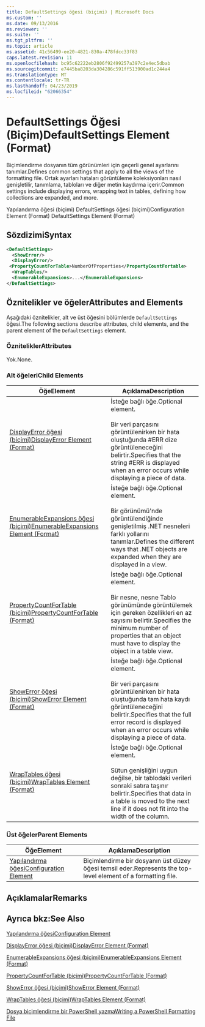 ```yaml
---
title: DefaultSettings öğesi (biçimi) | Microsoft Docs
ms.custom: ''
ms.date: 09/13/2016
ms.reviewer: ''
ms.suite: ''
ms.tgt_pltfrm: ''
ms.topic: article
ms.assetid: 41c56499-ee20-4821-830a-478fdcc33f83
caps.latest.revision: 11
ms.openlocfilehash: bc95c62222eb2806f92499257a397c2e4ec5dbab
ms.sourcegitcommit: e7445ba8203da304286c591ff513900ad1c244a4
ms.translationtype: MT
ms.contentlocale: tr-TR
ms.lasthandoff: 04/23/2019
ms.locfileid: "62066354"
---
```

# <a name="defaultsettings-element-format"></a><span data-ttu-id="8694d-102">DefaultSettings Öğesi (Biçim)</span><span class="sxs-lookup"><span data-stu-id="8694d-102">DefaultSettings Element (Format)</span></span>

<span data-ttu-id="8694d-103">Biçimlendirme dosyanın tüm görünümleri için geçerli genel ayarlarını tanımlar.</span><span class="sxs-lookup"><span data-stu-id="8694d-103">Defines common settings that apply to all the views of the formatting file.</span></span> <span data-ttu-id="8694d-104">Ortak ayarları hataları görüntüleme koleksiyonları nasıl genişletilir, tanımlama, tabloları ve diğer metin kaydırma içerir.</span><span class="sxs-lookup"><span data-stu-id="8694d-104">Common settings include displaying errors, wrapping text in tables, defining how collections are expanded, and more.</span></span>

<span data-ttu-id="8694d-105">Yapılandırma öğesi (biçimi) DefaultSettings öğesi (biçimi)</span><span class="sxs-lookup"><span data-stu-id="8694d-105">Configuration Element (Format) DefaultSettings Element (Format)</span></span>

## <a name="syntax"></a><span data-ttu-id="8694d-106">Sözdizimi</span><span class="sxs-lookup"><span data-stu-id="8694d-106">Syntax</span></span>

```xml
<DefaultSettings>
  <ShowError/>
  <DisplayError/>
 <PropertyCountForTable>NumberOfProperties</PropertyCountFortable>
  <WrapTables/>
  <EnumerableExpansions>...</EnumerableExpansions>
</DefaultSettings>
```

## <a name="attributes-and-elements"></a><span data-ttu-id="8694d-107">Öznitelikler ve öğeler</span><span class="sxs-lookup"><span data-stu-id="8694d-107">Attributes and Elements</span></span>

<span data-ttu-id="8694d-108">Aşağıdaki öznitelikler, alt ve üst öğesini bölümlerde `DefaultSettings` öğesi.</span><span class="sxs-lookup"><span data-stu-id="8694d-108">The following sections describe attributes, child elements, and the parent element of the `DefaultSettings` element.</span></span>

### <a name="attributes"></a><span data-ttu-id="8694d-109">Öznitelikler</span><span class="sxs-lookup"><span data-stu-id="8694d-109">Attributes</span></span>

<span data-ttu-id="8694d-110">Yok.</span><span class="sxs-lookup"><span data-stu-id="8694d-110">None.</span></span>

### <a name="child-elements"></a><span data-ttu-id="8694d-111">Alt öğeleri</span><span class="sxs-lookup"><span data-stu-id="8694d-111">Child Elements</span></span>

|<span data-ttu-id="8694d-112">Öğe</span><span class="sxs-lookup"><span data-stu-id="8694d-112">Element</span></span>|<span data-ttu-id="8694d-113">Açıklama</span><span class="sxs-lookup"><span data-stu-id="8694d-113">Description</span></span>|
|-------------|-----------------|
|[<span data-ttu-id="8694d-114">DisplayError öğesi (biçimi)</span><span class="sxs-lookup"><span data-stu-id="8694d-114">DisplayError Element (Format)</span></span>](./displayerror-element-format.md)|<span data-ttu-id="8694d-115">İsteğe bağlı öğe.</span><span class="sxs-lookup"><span data-stu-id="8694d-115">Optional element.</span></span><br /><br /> <span data-ttu-id="8694d-116">Bir veri parçasını görüntülenirken bir hata oluştuğunda #ERR dize görüntüleneceğini belirtir.</span><span class="sxs-lookup"><span data-stu-id="8694d-116">Specifies that the string #ERR is displayed when an error occurs while displaying a piece of data.</span></span>|
|[<span data-ttu-id="8694d-117">EnumerableExpansions öğesi (biçimi)</span><span class="sxs-lookup"><span data-stu-id="8694d-117">EnumerableExpansions Element (Format)</span></span>](./enumerableexpansions-element-format.md)|<span data-ttu-id="8694d-118">İsteğe bağlı öğe.</span><span class="sxs-lookup"><span data-stu-id="8694d-118">Optional element.</span></span><br /><br /> <span data-ttu-id="8694d-119">Bir görünümü'nde görüntülendiğinde genişletilmiş .NET nesneleri farklı yollarını tanımlar.</span><span class="sxs-lookup"><span data-stu-id="8694d-119">Defines the different ways that .NET objects are expanded when they are displayed in a view.</span></span>|
|[<span data-ttu-id="8694d-120">PropertyCountForTable (biçimi)</span><span class="sxs-lookup"><span data-stu-id="8694d-120">PropertyCountForTable (Format)</span></span>](./propertycountfortable-element-format.md)|<span data-ttu-id="8694d-121">İsteğe bağlı öğe.</span><span class="sxs-lookup"><span data-stu-id="8694d-121">Optional element.</span></span><br /><br /> <span data-ttu-id="8694d-122">Bir nesne, nesne Tablo görünümünde görüntülemek için gereken özellikleri en az sayısını belirtir.</span><span class="sxs-lookup"><span data-stu-id="8694d-122">Specifies the minimum number of properties that an object must have to display the object in a table view.</span></span>|
|[<span data-ttu-id="8694d-123">ShowError öğesi (biçimi)</span><span class="sxs-lookup"><span data-stu-id="8694d-123">ShowError Element (Format)</span></span>](./showerror-element-format.md)|<span data-ttu-id="8694d-124">İsteğe bağlı öğe.</span><span class="sxs-lookup"><span data-stu-id="8694d-124">Optional element.</span></span><br /><br /> <span data-ttu-id="8694d-125">Bir veri parçasını görüntülenirken bir hata oluştuğunda tam hata kaydı görüntüleneceğini belirtir.</span><span class="sxs-lookup"><span data-stu-id="8694d-125">Specifies that the full error record is displayed when an error occurs while displaying a piece of data.</span></span>|
|[<span data-ttu-id="8694d-126">WrapTables öğesi (biçimi)</span><span class="sxs-lookup"><span data-stu-id="8694d-126">WrapTables Element (Format)</span></span>](./wraptables-element-format.md)|<span data-ttu-id="8694d-127">İsteğe bağlı öğe.</span><span class="sxs-lookup"><span data-stu-id="8694d-127">Optional element.</span></span><br /><br /> <span data-ttu-id="8694d-128">Sütun genişliğini uygun değilse, bir tablodaki verileri sonraki satıra taşınır belirtir.</span><span class="sxs-lookup"><span data-stu-id="8694d-128">Specifies that data in a table is moved to the next line if it does not fit into the width of the column.</span></span>|

### <a name="parent-elements"></a><span data-ttu-id="8694d-129">Üst öğeler</span><span class="sxs-lookup"><span data-stu-id="8694d-129">Parent Elements</span></span>

|<span data-ttu-id="8694d-130">Öğe</span><span class="sxs-lookup"><span data-stu-id="8694d-130">Element</span></span>|<span data-ttu-id="8694d-131">Açıklama</span><span class="sxs-lookup"><span data-stu-id="8694d-131">Description</span></span>|
|-------------|-----------------|
|[<span data-ttu-id="8694d-132">Yapılandırma öğesi</span><span class="sxs-lookup"><span data-stu-id="8694d-132">Configuration Element</span></span>](./configuration-element-format.md)|<span data-ttu-id="8694d-133">Biçimlendirme bir dosyanın üst düzey öğesi temsil eder.</span><span class="sxs-lookup"><span data-stu-id="8694d-133">Represents the top-level element of a formatting file.</span></span>|

## <a name="remarks"></a><span data-ttu-id="8694d-134">Açıklamalar</span><span class="sxs-lookup"><span data-stu-id="8694d-134">Remarks</span></span>

## <a name="see-also"></a><span data-ttu-id="8694d-135">Ayrıca bkz:</span><span class="sxs-lookup"><span data-stu-id="8694d-135">See Also</span></span>

[<span data-ttu-id="8694d-136">Yapılandırma öğesi</span><span class="sxs-lookup"><span data-stu-id="8694d-136">Configuration Element</span></span>](./configuration-element-format.md)

[<span data-ttu-id="8694d-137">DisplayError öğesi (biçimi)</span><span class="sxs-lookup"><span data-stu-id="8694d-137">DisplayError Element (Format)</span></span>](./displayerror-element-format.md)

[<span data-ttu-id="8694d-138">EnumerableExpansions öğesi (biçimi)</span><span class="sxs-lookup"><span data-stu-id="8694d-138">EnumerableExpansions Element (Format)</span></span>](./enumerableexpansions-element-format.md)

[<span data-ttu-id="8694d-139">PropertyCountForTable (biçimi)</span><span class="sxs-lookup"><span data-stu-id="8694d-139">PropertyCountForTable (Format)</span></span>](./propertycountfortable-element-format.md)

[<span data-ttu-id="8694d-140">ShowError öğesi (biçimi)</span><span class="sxs-lookup"><span data-stu-id="8694d-140">ShowError Element (Format)</span></span>](./showerror-element-format.md)

[<span data-ttu-id="8694d-141">WrapTables öğesi (biçimi)</span><span class="sxs-lookup"><span data-stu-id="8694d-141">WrapTables Element (Format)</span></span>](./wraptables-element-format.md)

[<span data-ttu-id="8694d-142">Dosya biçimlendirme bir PowerShell yazma</span><span class="sxs-lookup"><span data-stu-id="8694d-142">Writing a PowerShell Formatting File</span></span>](./writing-a-powershell-formatting-file.md)
